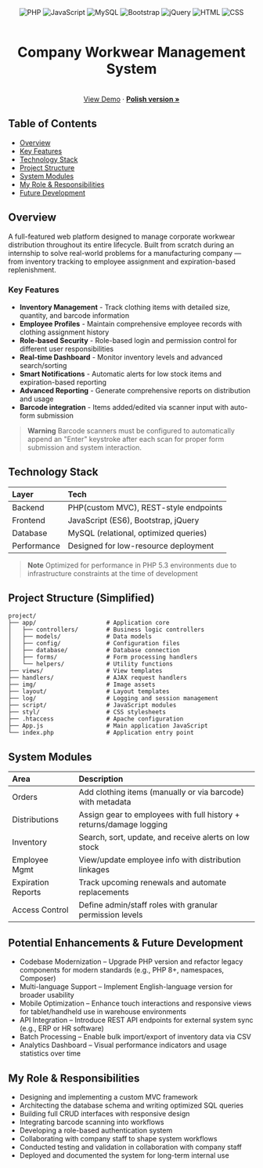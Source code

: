 <div align="center">
  <img alt="PHP" src="https://img.shields.io/badge/PHP-777BB4.svg?style=for-the-badge&logo=PHP&logoColor=white">
  <img alt="JavaScript" src="https://img.shields.io/badge/JavaScript-F7DF1E.svg?style=for-the-badge&logo=JavaScript&logoColor=black">
  <img alt="MySQL" src="https://img.shields.io/badge/MySQL-4479A1.svg?style=for-the-badge&logo=MySQL&logoColor=white">
  <img alt="Bootstrap" src="https://img.shields.io/badge/Bootstrap-7952B3.svg?style=for-the-badge&logo=Bootstrap&logoColor=white">
  <img alt="jQuery" src="https://img.shields.io/badge/jQuery-0769AD.svg?style=for-the-badge&logo=jQuery&logoColor=white">
  <img alt="HTML" src="https://img.shields.io/badge/HTML5-E34F26.svg?style=for-the-badge&logo=HTML5&logoColor=white">
  <img alt="CSS" src="https://img.shields.io/badge/CSS3-1572B6.svg?style=for-the-badge&logo=CSS3&logoColor=white">
</div>

<br />
<div align="center">
  <h1 align="center">Company Workwear Management System</h3>
  <p align="center">
    <br />
    <a href="https://company-clothing-management-system.ct.ws/log/logowanie.php?i=1">View Demo</a>
    &middot;
    <a href=""><strong>Polish version »</strong></a>
  </p>
</div>

## Table of Contents
- [Overview](##-Overview)
- [Key Features](###-Key-Features)
- [Technology Stack](##-Technology-Stack)
- [Project Structure](##-Project-Structure-(Simplified))
- [System Modules](##-System-Modules)
- [My Role & Responsibilities](##-My-Role-&-Responsibilities)
- [Future Development](##-Potential-Enhancements-&-Future-Development)



##  Overview

A full-featured web platform designed to manage corporate workwear distribution throughout its entire lifecycle. Built from scratch during an internship to solve real-world problems for a manufacturing company — from inventory tracking to employee assignment and expiration-based replenishment.

###  Key Features

- **Inventory Management** - Track clothing items with detailed size, quantity, and barcode information
- **Employee Profiles** - Maintain comprehensive employee records with clothing assignment history
- **Role-based Security** - Role-based login and permission control for different user responsibilities
- **Real-time Dashboard** - Monitor inventory levels and advanced search/sorting
- **Smart Notifications** - Automatic alerts for low stock items and expiration-based reporting
- **Advanced Reporting** - Generate comprehensive reports on distribution and usage
- **Barcode integration** - Items added/edited via scanner input with auto-form submission
> **Warning**
> Barcode scanners must be configured to automatically append an "Enter" keystroke after each scan for proper form submission and system interaction.

##  Technology Stack

|Layer|Tech|
|:-|:-|
|Backend|PHP(custom MVC), REST-style endpoints|
|Frontend|JavaScript (ES6), Bootstrap, jQuery|
|Database|MySQL (relational, optimized queries)|
|Performance|Designed for low-resource deployment|
> **Note**
> Optimized for performance in PHP 5.3 environments due to infrastructure constraints at the time of development


##  Project Structure (Simplified)

```
project/
├── app/                    # Application core
│   ├── controllers/        # Business logic controllers
│   ├── models/             # Data models
│   ├── config/             # Configuration files
│   ├── database/           # Database connection 
│   ├── forms/              # Form processing handlers
│   └── helpers/            # Utility functions
├── views/                  # View templates
├── handlers/               # AJAX request handlers
├── img/                    # Image assets
├── layout/                 # Layout templates
├── log/                    # Logging and session management
├── script/                 # JavaScript modules
├── styl/                   # CSS stylesheets
├── .htaccess               # Apache configuration
├── App.js                  # Main application JavaScript
└── index.php               # Application entry point
```

##  System Modules

|Area|Description|
|:-|:-|
|Orders|Add clothing items (manually or via barcode) with metadata|
|Distributions|Assign gear to employees with full history + returns/damage logging|
|Inventory|Search, sort, update, and receive alerts on low stock|
|Employee Mgmt|View/update employee info with distribution linkages|
|Expiration Reports|Track upcoming renewals and automate replacements|
|Access Control|Define admin/staff roles with granular permission levels|

## Potential Enhancements & Future Development

- Codebase Modernization – Upgrade PHP version and refactor legacy components for modern standards (e.g., PHP 8+, namespaces, Composer)
- Multi-language Support – Implement English-language version for broader usability
- Mobile Optimization – Enhance touch interactions and responsive views for tablet/handheld use in warehouse environments
- API Integration – Introduce REST API endpoints for external system sync (e.g., ERP or HR software)
- Batch Processing – Enable bulk import/export of inventory data via CSV 
- Analytics Dashboard – Visual performance indicators and usage statistics over time

## My Role & Responsibilities

- Designing and implementing a custom MVC framework
- Architecting the database schema and writing optimized SQL queries
- Building full CRUD interfaces with responsive design
- Integrating barcode scanning into workflows
- Developing a role-based authentication system
- Collaborating with company staff to shape system workflows
- Conducted testing and validation in collaboration with company staff
- Deployed and documented the system for long-term internal use


